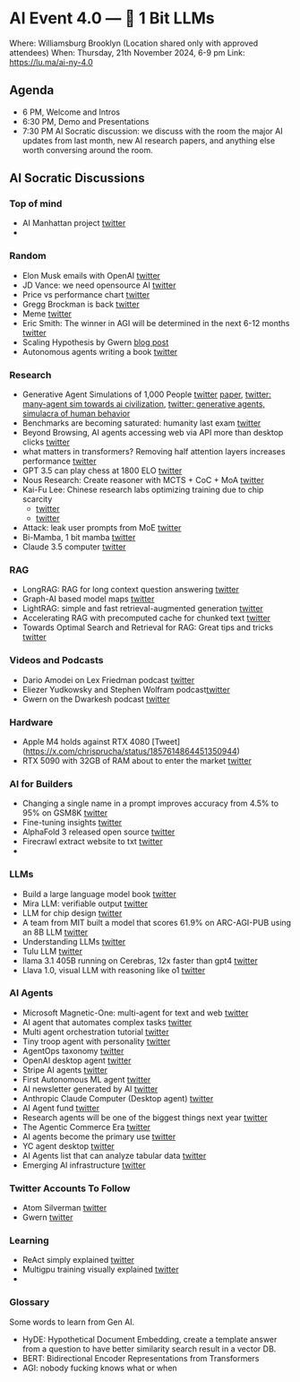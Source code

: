 # AI Event 4.0 — 👾 1 Bit LLMs 

Where: Williamsburg Brooklyn (Location shared only with approved attendees)
When: Thursday, 21th November 2024, 6-9 pm
Link: https://lu.ma/ai-ny-4.0


## **Agenda**
- 6 PM, Welcome and Intros
- 6:30 PM, Demo and Presentations
- 7:30 PM  AI Socratic discussion: we discuss with the room the major AI updates from last month, new AI research papers, and anything else worth conversing around the room.


## **AI Socratic Discussions**

### Top of mind
- AI Manhattan project [twitter](https://x.com/rohanpaul_ai/status/1858989108972187991)
- 

### Random
- Elon Musk emails with OpenAI [twitter](https://x.com/TechEmails/status/1857456137156669765)
- JD Vance: we need opensource AI [twitter](https://x.com/JDVance/status/1764471399823847525)
- Price vs performance chart [twitter](https://x.com/aidan_mclau/status/1857576189423935976)
- Gregg Brockman is back [twitter](https://x.com/gdb/status/1856441156281753908)
- Meme [twitter](https://x.com/quant_arb/status/1855925194470166856)
- Eric Smith: The winner in AGI will be determined in the next 6-12 months [twitter](https://x.com/tsarnick/status/1857525993990402165)
- Scaling Hypothesis by Gwern [blog post](https://gwern.net/scaling-hypothesis)
- Autonomous agents writing a book [twitter](https://x.com/venturetwins/status/1859298925930479998)

### Research
- Generative Agent Simulations of 1,000 People [twitter](https://x.com/joon_s_pk/status/1858546483785760869) [paper](https://arxiv.org/abs/2411.10109), [twitter: many-agent sim towards ai civilization](https://x.com/omarsar0/status/1853290196286021940), [twitter: generative agents, simulacra of human behavior](https://x.com/thealexbanks/status/1646495660664057856)
- Benchmarks are becoming saturated: humanity last exam [twitter](https://x.com/tsarnick/status/1859416146258297063)
- Beyond Browsing, AI agents accessing web via API more than desktop clicks [twitter](https://x.com/rohanpaul_ai/status/1855655672270217680)
- what matters in transformers? Removing half attention layers increases performance [twitter](https://x.com/rohanpaul_ai/status/1854513721877418331)
- GPT 3.5 can play chess at 1800 ELO [twitter](https://x.com/GrantSlatton/status/1703913578036904431)
- Nous Research: Create reasoner with MCTS + CoC + MoA [twitter](https://x.com/NousResearch/status/1856417886526460013)
- Kai-Fu Lee: Chinese research labs optimizing training due to chip scarcity
  - [twitter](https://x.com/tsarnick/status/1856446610974355632)
  - [twitter](https://x.com/rohanpaul_ai/status/1857569078388601012)
- Attack: leak user prompts from MoE [twitter](https://x.com/pandeyparul/status/1855279187323470304)
- Bi-Mamba, 1 bit mamba [twitter](https://x.com/omarsar0/status/1858878654736199850)
- Claude 3.5 computer [twitter](https://x.com/omarsar0/status/1858526493661446553)

### RAG
- LongRAG: RAG for long context question answering [twitter](https://x.com/rohanpaul_ai/status/1858634537326309656)
- Graph-AI based model maps [twitter](https://x.com/omarsar0/status/1856782722947297329)
- LightRAG: simple and fast retrieval-augmented generation [twitter](https://x.com/rohanpaul_ai/status/1856025297336054099)
- Accelerating RAG with precomputed cache for chunked text [twitter](https://x.com/rohanpaul_ai/status/1855793057381421237)
- Towards Optimal Search and Retrieval for RAG: Great tips and tricks [twitter](https://x.com/omarsar0/status/1856709865802252710)

### Videos and Podcasts
- Dario Amodei on Lex Friedman podcast [twitter](https://www.youtube.com/watch?v=ugvHCXCOmm4)
- Eliezer Yudkowsky and Stephen Wolfram podcast[twitter](https://x.com/MLStreetTalk/status/1856051348506120621)
- Gwern on the Dwarkesh podcast [twitter](https://x.com/dwarkesh_sp/status/1856806128329371751)

### Hardware
- Apple M4 holds against RTX 4080 [Tweet] (https://x.com/chrisprucha/status/1857614864451350944)
- RTX 5090 with 32GB of RAM about to enter the market [twitter](https://x.com/rohanpaul_ai/status/1857582717711626680)

### AI for Builders
- Changing a single name in a prompt improves accuracy from 4.5% to 95% on GSM8K [twitter](https://x.com/jxnlco/status/1856396997785182298)
- Fine-tuning insights [twitter](https://x.com/rohanpaul_ai/status/1857757412775846018)
- AlphaFold 3 released open source [twitter](https://x.com/omarsar0/status/1855990708298993781)
- Firecrawl extract website to txt [twitter](https://x.com/ericciarla/status/1859643717101195684)
- 
### LLMs
- Build a large language model book [twitter](https://x.com/Suhail/status/1856048702596755504)
- Mira LLM: verifiable output [twitter](https://x.com/Mira_Network/status/1855980425958793234)
- LLM for chip design [twitter](https://x.com/garrytan/status/1856026475910312417)
- A team from MIT built a model that scores 61.9% on ARC-AGI-PUB using an 8B LLM [twitter](https://x.com/kimmonismus/status/1857781416890871850)
- Understanding LLMs [twitter](https://x.com/rohanpaul_ai/status/1857760714016043313)
- Tulu LLM [twitter](https://x.com/natolambert/status/1859643351441535345)
- llama 3.1 405B running on Cerebras, 12x faster than gpt4 [twitter](https://x.com/CerebrasSystems/status/1858591653906575470)
- Llava 1.0, visual LLM with reasoning like o1 [twitter](https://x.com/Kevin_GuoweiXu/status/1858338565463421244)

### AI Agents
- Microsoft Magnetic-One: multi-agent for text and web [twitter](https://x.com/omarsar0/status/1854910759232585786)
- AI agent that automates complex tasks [twitter](https://x.com/bindureddy/status/1855007381853552672)
- Multi agent orchestration tutorial [twitter](https://x.com/akshay_pachaar/status/1856676319293235558)
- Tiny troop agent with personality [twitter](https://x.com/omarsar0/status/1857063448674263354)
- AgentOps taxonomy [twitter](https://x.com/omarsar0/status/1857400667318702118)
- OpenAI desktop agent [twitter](https://x.com/shiringhaffary/status/1856802967724462142)
- Stripe AI agents [twitter](https://x.com/jeff_weinstein/status/1857161398943642029)
- First Autonomous ML agent [twitter](https://x.com/withneo/status/1857448521617592631)
- AI newsletter generated by AI [twitter](https://x.com/ericciarla/status/1857106906940129723)
- Anthropic Claude Computer (Desktop agent) [twitter](https://x.com/CMD_LABS/status/1857492617069736054)
- AI Agent fund [twitter](https://x.com/virattt/status/1857206343062450507)
- Research agents will be one of the biggest things next year [twitter](https://x.com/AtomSilverman/status/1856147226806104383)
- The Agentic Commerce Era [twitter](https://x.com/BainCapVC/status/1857082301307318296)
- AI agents become the primary use [twitter](https://x.com/sarahzorah/status/1857159399783182424)
- YC agent desktop [twitter](https://x.com/ycombinator/status/1857470232312647746)
- AI Agents list that can analyze tabular data [twitter](https://x.com/svpino/status/1857136418335977473)
- Emerging AI infrastructure [twitter](https://x.com/AtomSilverman/status/1855067803302478289)

### Twitter Accounts To Follow
- Atom Silverman [twitter](https://x.com/AtomSilverman)
- Gwern [twitter](https://x.com/gwern)

### Learning
- ReAct simply explained [twitter](https://x.com/akshay_pachaar/status/1858850409844224460)
- Multigpu training visually explained [twitter](https://x.com/akshay_pachaar/status/1858488393262571586)
- 

### Glossary
Some words to learn from Gen AI.
- HyDE: Hypothetical Document Embedding, create a template answer from a question to have better similarity search result in a vector DB.
- BERT: Bidirectional Encoder Representations from Transformers
- AGI: nobody fucking knows what or when

